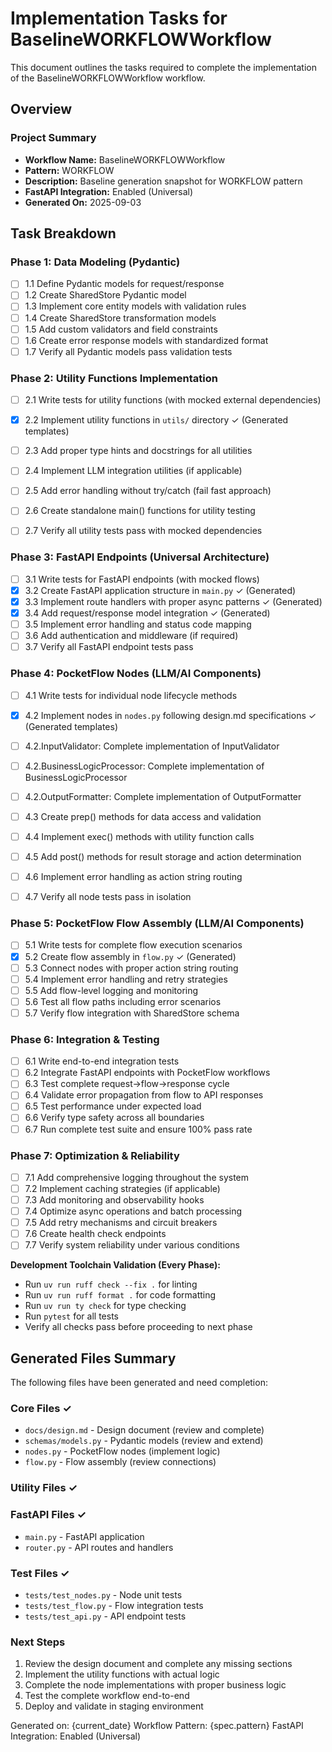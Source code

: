 # Implementation Tasks for BaselineWORKFLOWWorkflow

This document outlines the tasks required to complete the implementation of the BaselineWORKFLOWWorkflow workflow.

## Overview

### Project Summary
- **Workflow Name:** BaselineWORKFLOWWorkflow
- **Pattern:** WORKFLOW
- **Description:** Baseline generation snapshot for WORKFLOW pattern
- **FastAPI Integration:** Enabled (Universal)
- **Generated On:** 2025-09-03

## Task Breakdown

### Phase 1: Data Modeling (Pydantic)
- [ ] 1.1 Define Pydantic models for request/response
- [ ] 1.2 Create SharedStore Pydantic model
- [ ] 1.3 Implement core entity models with validation rules
- [ ] 1.4 Create SharedStore transformation models
- [ ] 1.5 Add custom validators and field constraints
- [ ] 1.6 Create error response models with standardized format
- [ ] 1.7 Verify all Pydantic models pass validation tests

### Phase 2: Utility Functions Implementation
- [ ] 2.1 Write tests for utility functions (with mocked external dependencies)
- [x] 2.2 Implement utility functions in `utils/` directory ✓ (Generated templates)

- [ ] 2.3 Add proper type hints and docstrings for all utilities
- [ ] 2.4 Implement LLM integration utilities (if applicable)
- [ ] 2.5 Add error handling without try/catch (fail fast approach)
- [ ] 2.6 Create standalone main() functions for utility testing
- [ ] 2.7 Verify all utility tests pass with mocked dependencies

### Phase 3: FastAPI Endpoints (Universal Architecture)
- [ ] 3.1 Write tests for FastAPI endpoints (with mocked flows)
- [x] 3.2 Create FastAPI application structure in `main.py` ✓ (Generated)
- [x] 3.3 Implement route handlers with proper async patterns ✓ (Generated)
- [x] 3.4 Add request/response model integration ✓ (Generated)
- [ ] 3.5 Implement error handling and status code mapping
- [ ] 3.6 Add authentication and middleware (if required)
- [ ] 3.7 Verify all FastAPI endpoint tests pass

### Phase 4: PocketFlow Nodes (LLM/AI Components)
- [ ] 4.1 Write tests for individual node lifecycle methods
- [x] 4.2 Implement nodes in `nodes.py` following design.md specifications ✓ (Generated templates)

- [ ] 4.2.InputValidator: Complete implementation of InputValidator
- [ ] 4.2.BusinessLogicProcessor: Complete implementation of BusinessLogicProcessor
- [ ] 4.2.OutputFormatter: Complete implementation of OutputFormatter
- [ ] 4.3 Create prep() methods for data access and validation
- [ ] 4.4 Implement exec() methods with utility function calls
- [ ] 4.5 Add post() methods for result storage and action determination
- [ ] 4.6 Implement error handling as action string routing
- [ ] 4.7 Verify all node tests pass in isolation

### Phase 5: PocketFlow Flow Assembly (LLM/AI Components)
- [ ] 5.1 Write tests for complete flow execution scenarios
- [x] 5.2 Create flow assembly in `flow.py` ✓ (Generated)
- [ ] 5.3 Connect nodes with proper action string routing
- [ ] 5.4 Implement error handling and retry strategies
- [ ] 5.5 Add flow-level logging and monitoring
- [ ] 5.6 Test all flow paths including error scenarios
- [ ] 5.7 Verify flow integration with SharedStore schema

### Phase 6: Integration & Testing
- [ ] 6.1 Write end-to-end integration tests
- [ ] 6.2 Integrate FastAPI endpoints with PocketFlow workflows
- [ ] 6.3 Test complete request→flow→response cycle
- [ ] 6.4 Validate error propagation from flow to API responses
- [ ] 6.5 Test performance under expected load
- [ ] 6.6 Verify type safety across all boundaries
- [ ] 6.7 Run complete test suite and ensure 100% pass rate

### Phase 7: Optimization & Reliability
- [ ] 7.1 Add comprehensive logging throughout the system
- [ ] 7.2 Implement caching strategies (if applicable)
- [ ] 7.3 Add monitoring and observability hooks
- [ ] 7.4 Optimize async operations and batch processing
- [ ] 7.5 Add retry mechanisms and circuit breakers
- [ ] 7.6 Create health check endpoints
- [ ] 7.7 Verify system reliability under various conditions

**Development Toolchain Validation (Every Phase):**
- Run `uv run ruff check --fix .` for linting
- Run `uv run ruff format .` for code formatting
- Run `uv run ty check` for type checking
- Run `pytest` for all tests
- Verify all checks pass before proceeding to next phase

## Generated Files Summary

The following files have been generated and need completion:

### Core Files ✓
- `docs/design.md` - Design document (review and complete)
- `schemas/models.py` - Pydantic models (review and extend)
- `nodes.py` - PocketFlow nodes (implement logic)
- `flow.py` - Flow assembly (review connections)

### Utility Files ✓


### FastAPI Files ✓
- `main.py` - FastAPI application
- `router.py` - API routes and handlers

### Test Files ✓
- `tests/test_nodes.py` - Node unit tests
- `tests/test_flow.py` - Flow integration tests
- `tests/test_api.py` - API endpoint tests

### Next Steps
1. Review the design document and complete any missing sections
2. Implement the utility functions with actual logic
3. Complete the node implementations with proper business logic
4. Test the complete workflow end-to-end
5. Deploy and validate in staging environment

Generated on: {current_date}
Workflow Pattern: {spec.pattern}
FastAPI Integration: Enabled (Universal)
